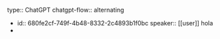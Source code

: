 type:: ChatGPT
chatgpt-flow:: alternating

- id:: 680fe2cf-749f-4b48-8332-2c4893b1f0bc
  speaker:: [[user]]
  hola
-